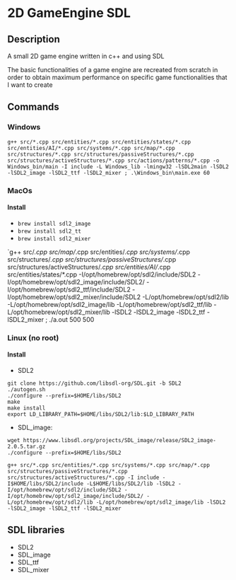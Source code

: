 # 2D GameEngine SDL

## Description

A small 2D game engine written in c++ and using SDL

The basic functionalities of a game engine are recreated from scratch in order to obtain maximum performance on specific game functionalities that I want to create

## Commands

### Windows

`g++ src/*.cpp src/entities/*.cpp src/entities/states/*.cpp src/entities/AI/*.cpp src/systems/*.cpp src/map/*.cpp src/structures/*.cpp src/structures/passiveStructures/*.cpp src/structures/activeStructures/*.cpp src/actions/patterns/*.cpp -o Windows_bin/main -I include -L Windows_lib -lmingw32 -lSDL2main -lSDL2 -lSDL2_image -lSDL2_ttf -lSDL2_mixer ; .\Windows_bin\main.exe 60`

### MacOs

#### Install

- `brew install sdl2_image`
- `brew install sdl2_tt`
- `brew install sdl2_mixer`

`g++ src/*.cpp src/map/*.cpp src/entities/*.cpp src/systems/*.cpp src/structures/*.cpp src/structures/passiveStructures/*.cpp src/structures/activeStructures/*.cpp src/entities/AI/*.cpp src/entities/states/*.cpp -I/opt/homebrew/opt/sdl2/include/SDL2 -I/opt/homebrew/opt/sdl2_image/include/SDL2/ -I/opt/homebrew/opt/sdl2_ttf/include/SDL2 -I/opt/homebrew/opt/sdl2_mixer/include/SDL2 -L/opt/homebrew/opt/sdl2/lib -L/opt/homebrew/opt/sdl2_image/lib -L/opt/homebrew/opt/sdl2_ttf/lib -L/opt/homebrew/opt/sdl2_mixer/lib -lSDL2 -lSDL2_image -lSDL2_ttf -lSDL2_mixer ; ./a.out 500 500

### Linux (no root)

#### Install

* SDL2
```
git clone https://github.com/libsdl-org/SDL.git -b SDL2
./autogen.sh
./configure --prefix=$HOME/libs/SDL2
make
make install
export LD_LIBRARY_PATH=$HOME/libs/SDL2/lib:$LD_LIBRARY_PATH
```
* SDL_image:
```
wget https://www.libsdl.org/projects/SDL_image/release/SDL2_image-2.0.5.tar.gz
./configure --prefix=$HOME/libs/SDL2
```

`g++ src/*.cpp src/entities/*.cpp src/systems/*.cpp src/map/*.cpp src/structures/passiveStructures/*.cpp src/structures/activeStructures/*.cpp -I include -I$HOME/libs/SDL2/include -L$HOME/libs/SDL2/lib -lSDL2 -I/opt/homebrew/opt/sdl2/include/SDL2 -I/opt/homebrew/opt/sdl2_image/include/SDL2/ -L/opt/homebrew/opt/sdl2/lib -L/opt/homebrew/opt/sdl2_image/lib -lSDL2 -lSDL2_image -lSDL2_ttf -lSDL2_mixer `

## SDL libraries
- SDL2
- SDL_image
- SDL_ttf
- SDL_mixer